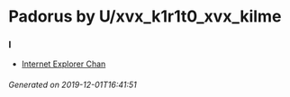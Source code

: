 # Padorus by U/xvx_k1r1t0_xvx_kilme

### I
* [Internet Explorer Chan](https://github.com/shadow578/Padoru-Padoru/blob/master/table-of-contents/characters/InternetExplorerChan.md)

###### Generated on 2019-12-01T16:41:51
